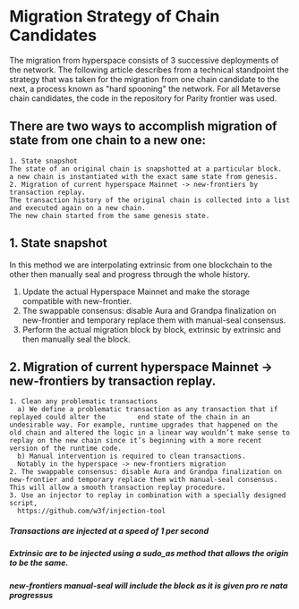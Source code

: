 # Migration Strategy of Chain Candidates

The migration from hyperspace consists of 3 successive deployments of the network.
The following article describes from a technical standpoint 
the strategy that was taken for the migration from one chain candidate to the next, 
a process known as "hard spooning" the network. 
For all Metaverse chain candidates, the code in the repository for Parity frontier was used. 

## There are two ways to accomplish migration of state from one chain to a new one:

    1. State snapshot 
    The state of an original chain is snapshotted at a particular block. 
    a new chain is instantiated with the exact same state from genesis.
    2. Migration of current hyperspace Mainnet -> new-frontiers by transaction replay. 
    The transaction history of the original chain is collected into a list 
    and executed again on a new chain. 
    The new chain started from the same genesis state.
    
## 1. State snapshot 
In this method we are interpolating extrinsic from one blockchain to the other then manually seal and progress through the whole history. 
   1. Update the actual Hyperspace Mainnet and make the storage compatible with new-frontier.
   2. The swappable consensus: disable Aura and Grandpa finalization on new-frontier and temporary replace them with manual-seal consensus.  
   3. Perform the actual migration block by block, extrinsic by extrinsic and then manually seal the block. 


## 2. Migration of current hyperspace Mainnet -> new-frontiers by transaction replay. 
   
    1. Clean any problematic transactions
      a) We define a problematic transaction as any transaction that if replayed could alter the        end state of the chain in an undesirable way. For example, runtime upgrades that happened on the old chain and altered the logic in a linear way wouldn’t make sense to replay on the new chain since it’s beginning with a more recent version of the runtime code.
      b) Manual intervention is required to clean transactions. 
      Notably in the hyperspace -> new-frontiers migration 
    2. The swappable consensus: disable Aura and Grandpa finalization on new-frontier and temporary replace them with manual-seal consensus. This will allow a smooth transaction replay procedure. 
    3. Use an injector to replay in combination with a specially designed script, 
      https://github.com/w3f/injection-tool


##### Transactions are injected at a speed of 1 per second 
##### Extrinsic are to be injected using a sudo_as method that allows the origin to be the same.
##### new-frontiers manual-seal will include the block as it is given pro re nata progressus
